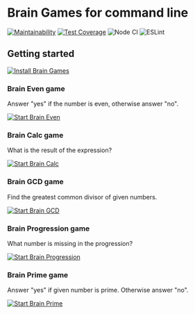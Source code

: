 # Brain Games for command line

[![Maintainability](https://api.codeclimate.com/v1/badges/a99a88d28ad37a79dbf6/maintainability)](https://codeclimate.com/github/codeclimate/codeclimate/maintainability) [![Test Coverage](https://api.codeclimate.com/v1/badges/a99a88d28ad37a79dbf6/test_coverage)](https://codeclimate.com/github/codeclimate/codeclimate/test_coverage) ![Node CI](https://github.com/cgehuzi/hexlet-frontend-1/workflows/Node%20CI/badge.svg) ![ESLint](https://github.com/cgehuzi/hexlet-frontend-1/workflows/ESLint/badge.svg)

## Getting started

[![Install Brain Games](https://asciinema.org/a/58In28w1MkuXyxg1PDEy6xjkN.svg)](https://asciinema.org/a/58In28w1MkuXyxg1PDEy6xjkN)

### Brain Even game

Answer "yes" if the number is even, otherwise answer "no".

[![Start Brain Even](https://asciinema.org/a/pqw3cTPpraRJ5bLSmDojV9Mi5.svg)](https://asciinema.org/a/pqw3cTPpraRJ5bLSmDojV9Mi5)

### Brain Calc game

What is the result of the expression?

[![Start Brain Calc](https://asciinema.org/a/slNDWlw5lQKBtDqYdcczjU02J.svg)](https://asciinema.org/a/slNDWlw5lQKBtDqYdcczjU02J)

### Brain GCD game

Find the greatest common divisor of given numbers.

[![Start Brain GCD](https://asciinema.org/a/x8DkP9B4uQn1wTtmcEWz5Xcdi.svg)](https://asciinema.org/a/x8DkP9B4uQn1wTtmcEWz5Xcdi)

### Brain Progression game

What number is missing in the progression?

[![Start Brain Progression](https://asciinema.org/a/gHR15h0clLLiHrDMoNG1hycgV.svg)](https://asciinema.org/a/gHR15h0clLLiHrDMoNG1hycgV)

### Brain Prime game

Answer "yes" if given number is prime. Otherwise answer "no".

[![Start Brain Prime](https://asciinema.org/a/hJcox7gGw0S3BJMw1RrOVhl5a.svg)](https://asciinema.org/a/hJcox7gGw0S3BJMw1RrOVhl5a)
